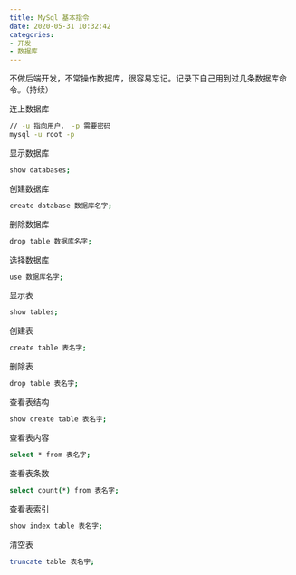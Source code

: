 ```yaml
---
title: MySql 基本指令
date: 2020-05-31 10:32:42
categories:
- 开发
- 数据库
---
```


不做后端开发，不常操作数据库，很容易忘记。记录下自己用到过几条数据库命令。（持续）

连上数据库
```bash
// -u 指向用户， -p 需要密码
mysql -u root -p
```

显示数据库
```bash
show databases;
```

创建数据库
```bash
create database 数据库名字;
```

删除数据库
```bash
drop table 数据库名字;
```

选择数据库
```bash
use 数据库名字;
```

显示表
```bash
show tables;
```

创建表
```bash
create table 表名字;
```

删除表
```bash
drop table 表名字;
```

查看表结构
```bash
show create table 表名字;
```

查看表内容
```bash
select * from 表名字;
```

查看表条数
```bash
select count(*) from 表名字;
```

查看表索引
```bash
show index table 表名字;
```

清空表
```bash
truncate table 表名字;
```
